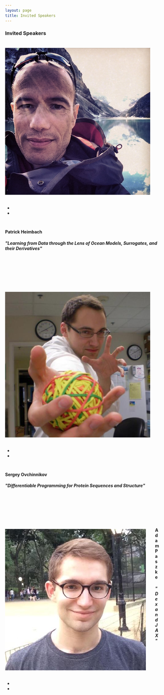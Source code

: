 ```yaml
---
layout: page
title: Invited Speakers
---
```


### Invited Speakers

<br/>

<div class="container">
<div class="team-member">
<div style="float: left; margin-right: 30px; margin-bottom: 30px; margin-top: -15px; text-align:center">
<img class="mx-auto rounded-circle" src="/images/patrick-heimbach.jpg" alt="" >
<br/><br/>
<ul class="social-buttonss">
<li class="list-inline-item"><a href="https://twitter.com/patrickheimbach"><i class="fab fa-twitter"></i></a></li>
<li class="list-inline-item"><a href="https://heimbach.wordpress.com/"><i class="fas fa-globe"></i></a></li>
</ul>
</div>
<h4 align="left"> Patrick Heimbach  </h4>
<h5 align="left"> "Learning from Data through the Lens of Ocean Models, Surrogates, and their Derivatives" </h5></div></div>

<br/><br/><br/><br/><br/>

<div class="container">
<div class="team-member">
<div style="float: left; margin-right: 30px; margin-bottom: 30px; margin-top: 5px; text-align:center">
<img class="mx-auto rounded-circle" src="/images/sergey-ovchinnikov.jpg" alt="" >
<br/><br/>
<ul class="social-buttonss">
<li class="list-inline-item"><a href="https://twitter.com/sokrypton"><i class="fab fa-twitter"></i></a></li>
<li class="list-inline-item"><a href="https://www.solab.org/"><i class="fas fa-globe"></i></a></li>
</ul>
</div>
<h4 align="left"> Sergey Ovchinnikov </h4>
<h5 align="left"> "Differentiable Programming for Protein Sequences and Structure" </h5></div></div>

<br/><br/><br/><br/><br/>

<div class="container">
<div class="team-member">
<div style="float: left; margin-right: 30px; margin-bottom: 30px; margin-top: 5px; text-align:center">
<img class="mx-auto rounded-circle" src="/images/adam-paszke.jpg" alt="" >
<br/><br/>
<ul class="social-buttonss">
<li class="list-inline-item"><a href="https://twitter.com/apaszke"><i class="fab fa-twitter"></i></a></li>
<li class="list-inline-item"><a href="http://apaszke.github.io/"><i class="fas fa-globe"></i></a></li>
</ul>
</div>
<h4 align="left"> Adam Paszke </h4>
<h5 align="left"> "Dex and JAX" </h5></div></div>